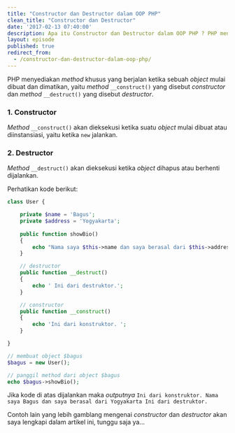 ```yaml
---
title: "Constructor dan Destructor dalam OOP PHP"
clean_title: "Constructor dan Destructor"
date: '2017-02-13 07:40:00'
description: Apa itu Constructor dan Destructor dalam OOP PHP ? PHP menyediakan method khusus yang berjalan ketika sebuah object mulai dibuat dan dimatikan, yaitu method __construct() yang disebut constructor dan method __destruct() yang disebut destructor
layout: episode
published: true
redirect_from:
  - /constructor-dan-destructor-dalam-oop-php/
---
```


PHP menyediakan _method_ khusus yang berjalan ketika sebuah _object_ mulai dibuat dan dimatikan, yaitu _method_ `__construct()` yang disebut _constructor_ dan _method_ `__destruct()` yang disebut _destructor_.

### 1. Constructor  
_Method_ `__construct()` akan dieksekusi ketika suatu _object_ mulai dibuat atau diinstansiasi, yaitu ketika `new` jalankan.

### 2. Destructor  
_Method_ `__destruct()` akan dieksekusi ketika _object_ dihapus atau berhenti dijalankan.

Perhatikan kode berikut:

```php
class User {

    private $name = 'Bagus';
    private $address = 'Yogyakarta';
    
    public function showBio()
    {
        echo "Nama saya $this->name dan saya berasal dari $this->address";
    }

    // destructor
    public function __destruct()
    {
        echo ' Ini dari destruktor.';
    }

    // constructor
    public function __construct()
    {
    	echo 'Ini dari konstruktor. ';
    }

}

// membuat object $bagus
$bagus = new User();

// panggil method dari object $bagus
echo $bagus->showBio();
```

Jika kode di atas dijalankan maka _outputnya_ `Ini dari konstruktor. Nama saya Bagus dan saya berasal dari Yogyakarta Ini dari destruktor.`

Contoh lain yang lebih gamblang mengenai _constructor_ dan _destructor_ akan saya lengkapi dalam artikel ini, tunggu saja ya...
